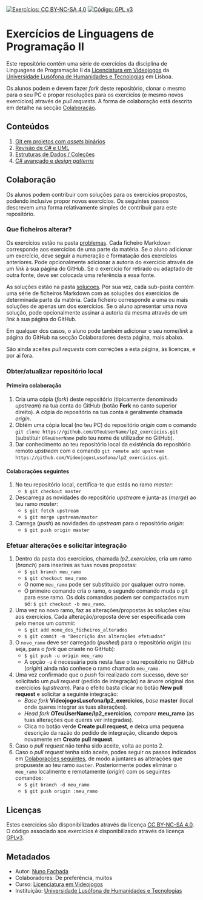 <!--
Exercícios de Linguagens de Programação II (c) by Nuno Fachada

Exercícios de Linguagens de Programação II is licensed under a Creative Commons
Attribution-NonCommercial-ShareAlike 4.0 International License.

You should have received a copy of the license along with this
work. If not, see <http://creativecommons.org/licenses/by-nc-sa/4.0/>.
-->

[![Exercícios: CC BY-NC-SA 4.0](https://img.shields.io/badge/Exercícios-CC%20BY--NC--SA%204.0-lightgrey.svg)](https://creativecommons.org/licenses/by-nc-sa/4.0/)
[![Código: GPL v3](https://img.shields.io/badge/Código-GPL%20v3-blue.svg)](https://www.gnu.org/licenses/gpl-3.0)

# Exercícios de Linguagens de Programação II

Este repositório contém uma série de exercícios da disciplina de Linguagens de
Programação II da [Licenciatura em Videojogos][lv] da
[Universidade Lusófona de Humanidades e Tecnologias][ULHT] em Lisboa.

Os alunos podem e devem fazer _fork_ deste repositório, clonar o mesmo para o
seu PC e propor resoluções para os exercícios (e mesmo novos exercícios)
através de _pull requests_. A forma de colaboração está descrita em detalhe na
secção [Colaboração](#colab).

## Conteúdos

1.  [Git em projetos com _assets_ binários](problemas/01.md)
2.  [Revisão de C# e UML](problemas/02.md)
3.  [Estruturas de Dados / Coleções](problemas/03.md)
4.  [C# avançado e _design patterns_](problemas/04.md)

<a name="colab" />

## Colaboração

Os alunos podem contribuir com soluções para os exercícios propostos, podendo
inclusive propor novos exercícios. Os seguintes passos descrevem uma forma
relativamente simples de contribuir para este repositório.

### Que ficheiros alterar?

Os exercícios estão na pasta [problemas](problemas). Cada ficheiro Markdown
corresponde aos exercícios de uma parte da matéria. Se o aluno adicionar um
exercício, deve seguir a numeração e formatação dos exercícios anteriores. Pode
opcionalmente adicionar a autoria do exercício através de um _link_ à sua
página do GitHub. Se o exercício for retirado ou adaptado de outra fonte, deve
ser colocada uma referência a essa fonte.

As soluções estão na pasta [solucoes](solucoes). Por sua vez, cada sub-pasta
contém uma série de ficheiros Markdown com as soluções dos exercícios de
determinada parte da matéria. Cada ficheiro corresponde a uma ou mais soluções
de apenas um dos exercícios. Se o aluno apresentar uma nova solução, pode
opcionalmente assinar a autoria da mesma através de um _link_ à sua página do
GitHub.

Em qualquer dos casos, o aluno pode também adicionar o seu nome/_link_ a
página do GitHub na secção Colaboradores desta página, mais abaixo.

São ainda aceites _pull requests_ com correções a esta página, às licenças, e
por ai fora.

### Obter/atualizar repositório local

#### Primeira colaboração

1.  Cria uma cópia (_fork_) deste repositório (tipicamente denominado
    _upstream_) na tua conta do GitHub (botão **Fork** no canto superior
    direito). A cópia do repositório na tua conta é geralmente chamada
    _origin_.
2.  Obtém uma cópia local (no teu PC) do repositório _origin_ com o comando
    `git clone https://github.com/OTeuUserName/lp2_exercicios.git` (substituir
    `OTeuUserName` pelo teu nome de utilizador no GitHub).
3.  Dar conhecimento ao teu repositório local da existência do repositório
    remoto _upstream_ com o comando
    `git remote add upstream https://github.com/VideojogosLusofona/lp2_exercicios.git`.

<a name="colabseg" />

#### Colaborações seguintes

1.  No teu repositório local, certifica-te que estás no ramo _master_:
    -   `$ git checkout master`
2.  Descarrega as novidades do repositório _upstream_ e junta-as (_merge_) ao
    teu ramo _master_:
    -   `$ git fetch upstream`
    -   `$ git merge upstream/master`
3.  Carrega (_push_) as novidades do _upstream_ para o repositório _origin_:
    -   `$ git push origin master`

### Efetuar alterações e solicitar integração

1.  Dentro da pasta dos exercícios, chamada _lp2_exercicios_, cria um ramo
    (_branch_) para inserires as tuas novas propostas:
    -   `$ git branch meu_ramo`
    -   `$ git checkout meu_ramo`
    -   O nome `meu_ramo` pode ser substituído por qualquer outro nome.
    -   O primeiro comando cria o ramo, o segundo comando muda o git para esse
        ramo. Os dois comandos podem ser compactados num só:
        `$ git checkout -b meu_ramo`.
2.  Uma vez no novo ramo, faz as alterações/propostas às soluções e/ou aos
    exercícios. Cada alteração/proposta deve ser especificada com pelo menos um
    _commit_:
    -   `$ git add nome_dos_ficheiros_alterados`
    -   `$ git commit -m "Descrição das alterações efetuadas"`
3.  O `novo_ramo` deve ser carregado (_pushed_) para o repositório _origin_ (ou
    seja, para o _fork_ que criaste no GitHub):
    -   `$ git push -u origin meu_ramo`
    -   A opção `-u` é necessária pois nesta fase o teu repositório no GitHub
        (_origin_) ainda não conhece o ramo chamado `meu_ramo`.
4.  Uma vez confirmado que o _push_ foi realizado com sucesso, deve ser
    solicitado um _pull request_ (pedido de integração) na árvore original dos
    exercícios (_upstream_). Para o efeito basta clicar no botão
    **New pull request** e solicitar a seguinte integração:
    -   _Base fork_ **VideojogosLusofona/lp2_exercicios**, _base_ **master**
    (local onde queres integrar as tuas alterações).
    -   _Head fork_ **OTeuUserName/lp2_exercicios**, _compare_ **meu_ramo** (as
    tuas alterações que queres ver integradas).
    -   Clica no botão verde **Create pull request**, e deixa uma pequena
        descrição da razão do pedido de integração, clicando depois novamente
        em **Create pull request**.
5.  Caso o _pull request_ não tenha sido aceite, volta ao ponto 2.
6.  Caso o _pull request_ tenha sido aceite, podes seguir os passos indicados
    em [Colaborações seguintes](#colabseg), de modo a juntares as alterações
    que propuseste ao teu ramo `master`. Posteriormente podes eliminar o
    `meu_ramo` localmente e remotamente (_origin_) com os seguintes comandos:
    -   `$ git branch -d meu_ramo`
    -   `$ git push origin :meu_ramo`

## Licenças

Estes exercícios são disponibilizados através da licença [CC BY-NC-SA 4.0][].
O código associado aos exercícios é disponibilizado através da licença
[GPLv3][].

## Metadados

*   Autor: [Nuno Fachada][]
*   Colaboradores:
    De preferência, muitos
*   Curso: [Licenciatura em Videojogos][lv]
*   Instituição: [Universidade Lusófona de Humanidades e Tecnologias][ULHT]

[GPLv3]:https://www.gnu.org/licenses/gpl-3.0.en.html
[CC BY-NC-SA 4.0]:https://creativecommons.org/licenses/by-nc-sa/4.0/
[lv]:https://www.ulusofona.pt/licenciatura/videojogos
[Nuno Fachada]:https://github.com/fakenmc
[ULHT]:https://www.ulusofona.pt/

